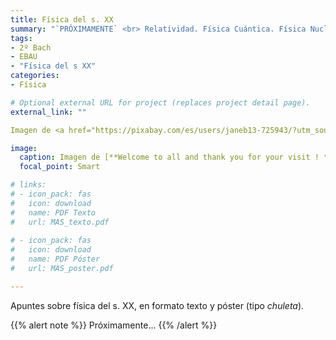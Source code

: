 ```yaml
---
title: Física del s. XX
summary: "`PRÓXIMAMENTE` <br> Relatividad. Física Cuántica. Física Nuclear. Radiactividad."
tags:
- 2º Bach
- EBAU
- "Física del s XX"
categories:
- Física

# Optional external URL for project (replaces project detail page).
external_link: ""

Imagen de <a href="https://pixabay.com/es/users/janeb13-725943/?utm_source=link-attribution&amp;utm_medium=referral&amp;utm_campaign=image&amp;utm_content=1144965">Welcome to all and thank you for your visit ! ツ</a> en <a href="https://pixabay.com/es/?utm_source=link-attribution&amp;utm_medium=referral&amp;utm_campaign=image&amp;utm_content=1144965">Pixabay</a>

image:
  caption: Imagen de [**Welcome to all and thank you for your visit ! ツ**](https://www.pexels.com/es-es/@j-mt_photography-628996) en [Pixabay](https://pixabay.com/es/)
  focal_point: Smart

# links:
# - icon_pack: fas
#   icon: download
#   name: PDF Texto
#   url: MAS_texto.pdf
  
# - icon_pack: fas
#   icon: download
#   name: PDF Póster
#   url: MAS_poster.pdf

---
```


Apuntes sobre física del s. XX, en formato texto y póster (tipo _chuleta_).

{{% alert note %}}
Próximamente...
{{% /alert %}}